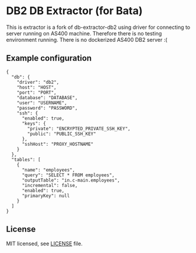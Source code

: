 # DB2 DB Extractor (for Bata)

This is extractor is a fork of db-extractor-db2 using driver for connecting to server running on AS400 machine.
Therefore there is no testing environment running. There is no dockerized AS400 DB2 server :(

## Example configuration


    {
      "db": {
        "driver": "db2",
        "host": "HOST",
        "port": "PORT",
        "database": "DATABASE",
        "user": "USERNAME",
        "password": "PASSWORD",
        "ssh": {
          "enabled": true,
          "keys": {
            "private": "ENCRYPTED_PRIVATE_SSH_KEY",
            "public": "PUBLIC_SSH_KEY"
          },
          "sshHost": "PROXY_HOSTNAME"
        }
      },
      "tables": [
        {
          "name": "employees",
          "query": "SELECT * FROM employees",
          "outputTable": "in.c-main.employees",
          "incremental": false,
          "enabled": true,
          "primaryKey": null
        }
      ]
    }

## License

MIT licensed, see [LICENSE](./LICENSE) file.
